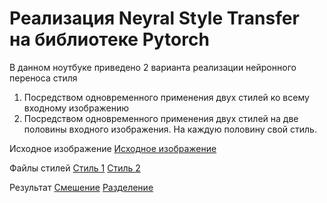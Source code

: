 # Реализация Neyral Style Transfer на библиотеке Pytorch

В данном ноутбуке приведено 2 варианта реализации нейронного переноса стиля
1. Посредством одновременного применения двух стилей ко всему входному изображению
2. Посредством одновременного применения двух стилей на две половины входного изображения. На каждую половину свой стиль.

Исходное изображение 
[Исходное изображение](https://github.com/e-mois/nst-dlschool/raw/master/images/cont_1.jpg)

Файлы стилей
[Стиль 1](https://github.com/e-mois/nst-dlschool/raw/master/images/style_2.jpg)
[Стиль 2](https://github.com/e-mois/nst-dlschool/raw/master/images/style_4.jpg)

Результат
[Смешение](https://github.com/e-mois/nst-dlschool/raw/master/images/mix.jpg)
[Разделение](https://github.com/e-mois/nst-dlschool/raw/master/images/split.jpg)
